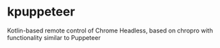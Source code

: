 # kpuppeteer
Kotlin-based remote control of Chrome Headless, based on chropro with functionality similar to Puppeteer
